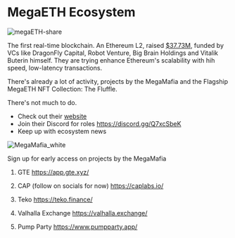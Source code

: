 # MegaETH Ecosystem
![megaETH-share](https://github.com/user-attachments/assets/55155a4c-264e-4d8c-a08a-d6b14ce2edf0)

The first real-time blockchain. An Ethereum L2, raised [$37.73M](https://cryptorank.io/ico/megaeth#funding-rounds), funded by VCs like DragonFly Capital, Robot Venture, Big Brain Holdings and Vitalik Buterin himself. They are trying enhance Ethereum's scalability with hih speed, low-latency transactions.

There's already a lot of activity, projects by the MegaMafia and the Flagship MegaETH NFT Collection: The Fluffle.

There's not much to do. 
- Check out their [website](https://www.megaeth.com/)
- Join their Discord for roles https://discord.gg/Q7xcSbeK
- Keep up with ecosystem news

![MegaMafia_white](https://github.com/user-attachments/assets/e370cba4-33d5-4d6e-a0af-94d0ce3cdfed)

Sign up for early access on projects by the MegaMafia

1. GTE
https://app.gte.xyz/

2. CAP (follow on socials for now)
https://caplabs.io/

4. Teko
https://teko.finance/

5. Valhalla Exchange
https://valhalla.exchange/

6. Pump Party
https://www.pumpparty.app/
